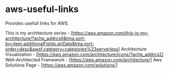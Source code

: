 # aws-useful-links
Provides usefull links for AWS.

This is my architecture series - [https://aws.amazon.com/this-is-my-architecture/?achp_addrcs6&tma.sort-by=item.additionalFields.airDate&tma.sort-order=desc&awsf.category=categories%23serverless]
Architecture Visualization - [https://aws.amazon.com/architecture/icons/?achp_addrcs2]
Well-Architected Framework - [https://aws.amazon.com/architecture/]
Aws Solutions Page - [https://aws.amazon.com/solutions/]
